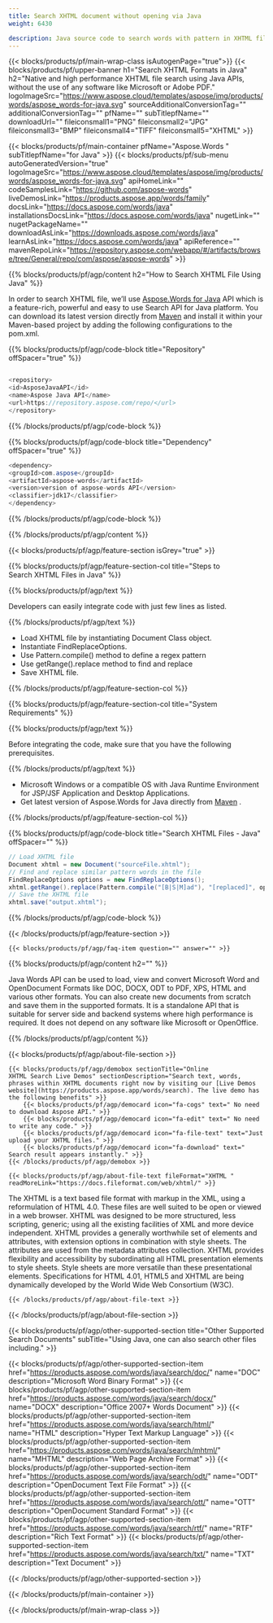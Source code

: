 ```yaml
---
title: Search XHTML document without opening via Java 
weight: 6430

description: Java source code to search words with pattern in XHTML file on Java Runtime Environment for JSP/JSF Application and Desktop Applications.
---
```


{{< blocks/products/pf/main-wrap-class isAutogenPage="true">}}
{{< blocks/products/pf/upper-banner h1="Search XHTML Formats in Java" h2="Native and high performance XHTML file search using Java APIs, without the use of any software like Microsoft or Adobe PDF." logoImageSrc="https://www.aspose.cloud/templates/aspose/img/products/words/aspose_words-for-java.svg" sourceAdditionalConversionTag="" additionalConversionTag="" pfName="" subTitlepfName="" downloadUrl="" fileiconsmall1="PNG" fileiconsmall2="JPG" fileiconsmall3="BMP" fileiconsmall4="TIFF" fileiconsmall5="XHTML" >}}

{{< blocks/products/pf/main-container pfName="Aspose.Words " subTitlepfName="for Java" >}}
{{< blocks/products/pf/sub-menu autoGeneratedVersion="true" logoImageSrc="https://www.aspose.cloud/templates/aspose/img/products/words/aspose_words-for-java.svg" apiHomeLink="" codeSamplesLink="https://github.com/aspose-words" liveDemosLink="https://products.aspose.app/words/family" docsLink="https://docs.aspose.com/words/java" installationsDocsLink="https://docs.aspose.com/words/java" nugetLink="" nugetPackageName="" downloadAsLink="https://downloads.aspose.com/words/java" learnAsLink="https://docs.aspose.com/words/java" apiReference="" mavenRepoLink="https://repository.aspose.com/webapp/#/artifacts/browse/tree/General/repo/com/aspose/aspose-words" >}}

{{% blocks/products/pf/agp/content h2="How to Search XHTML File Using Java" %}}

 In order to search XHTML file, we’ll use
 [Aspose.Words for Java](https://products.aspose.com/words/java) 
 API which is a feature-rich, powerful and easy to use Search API for Java platform. You can download its latest version directly from
 [Maven](https://repository.aspose.com/webapp/#/artifacts/browse/tree/General/repo/com/aspose/aspose-words) 
 and install it within your Maven-based project by adding the following configurations to the pom.xml.

{{% blocks/products/pf/agp/code-block title="Repository" offSpacer="true" %}}

```cs

<repository>
<id>AsposeJavaAPI</id>
<name>Aspose Java API</name>
<url>https://repository.aspose.com/repo/</url>
</repository>

```

{{% /blocks/products/pf/agp/code-block %}}

{{% blocks/products/pf/agp/code-block title="Dependency" offSpacer="true" %}}

```cs
<dependency>
<groupId>com.aspose</groupId>
<artifactId>aspose-words</artifactId>
<version>version of aspose-words API</version>
<classifier>jdk17</classifier>
</dependency>

```

{{% /blocks/products/pf/agp/code-block %}}

{{% /blocks/products/pf/agp/content %}}

{{< blocks/products/pf/agp/feature-section isGrey="true" >}}

{{% blocks/products/pf/agp/feature-section-col title="Steps to Search XHTML Files in Java" %}}

{{% blocks/products/pf/agp/text %}}

 Developers can easily integrate code with just few lines as listed.

{{% /blocks/products/pf/agp/text %}}

+  Load XHTML file by instantiating Document Class object.
+  Instantiate FindReplaceOptions.
+  Use Pattern.compile() method to define a regex pattern
+  Use getRange().replace method to find and replace
+  Save XHTML file.

{{% /blocks/products/pf/agp/feature-section-col %}}

{{% blocks/products/pf/agp/feature-section-col title="System Requirements" %}}

{{% blocks/products/pf/agp/text %}}

 Before integrating the code, make sure that you have the following prerequisites.

{{% /blocks/products/pf/agp/text %}}

-  Microsoft Windows or a compatible OS with Java Runtime Environment for JSP/JSF Application and Desktop Applications.
-  Get latest version of Aspose.Words for Java directly from
 [Maven](https://repository.aspose.com/webapp/#/artifacts/browse/tree/General/repo/com/aspose/aspose-words)  .

{{% /blocks/products/pf/agp/feature-section-col %}}

{{% blocks/products/pf/agp/code-block title="Search XHTML Files - Java" offSpacer="" %}}

```cs
// Load XHTML file
Document xhtml = new Document("sourceFile.xhtml");
// Find and replace similar pattern words in the file
FindReplaceOptions options = new FindReplaceOptions();
xhtml.getRange().replace(Pattern.compile("[B|S|M]ad"), "[replaced]", options);
// Save the XHTML file
xhtml.save("output.xhtml");  

```

{{% /blocks/products/pf/agp/code-block %}}

{{< /blocks/products/pf/agp/feature-section >}}

    {{< blocks/products/pf/agp/faq-item question="" answer="" >}}
 

<!-- aboutfile Starts -->

{{% blocks/products/pf/agp/content h2="" %}}

 Java Words API can be used to load, view and convert Microsoft Word and OpenDocument Formats like DOC, DOCX, ODT to PDF, XPS, HTML and various other formats. You can also create new documents from scratch and save them in the supported formats. It is a standalone API that is suitable for server side and backend systems where high performance is required. It does not depend on any software like Microsoft or OpenOffice. ‎



{{% /blocks/products/pf/agp/content %}}

{{< blocks/products/pf/agp/about-file-section >}}

    {{< blocks/products/pf/agp/demobox sectionTitle="Online XHTML Search Live Demos" sectionDescription="Search text, words, phrases within XHTML documents right now by visiting our [Live Demos website](https://products.aspose.app/words/search). The live demo has the following benefits" >}}
        {{< blocks/products/pf/agp/democard icon="fa-cogs" text=" No need to download Aspose API." >}}
        {{< blocks/products/pf/agp/democard icon="fa-edit" text=" No need to write any code." >}}
        {{< blocks/products/pf/agp/democard icon="fa-file-text" text="Just upload your XHTML files." >}}
        {{< blocks/products/pf/agp/democard icon="fa-download" text=" Search result appears instantly." >}}
    {{< /blocks/products/pf/agp/demobox >}}

    {{< blocks/products/pf/agp/about-file-text fileFormat="XHTML " readMoreLink="https://docs.fileformat.com/web/xhtml/" >}}
The XHTML is a text based file format with markup in the XML, using a reformulation of HTML 4.0. These files are well suited to be open or viewed in a web browser. XHTML was designed to be more structured, less scripting, generic; using all the existing facilities of XML and more device independent. XHTML provides a generally worthwhile set of elements and attributes, with extension options in combination with style sheets. The attributes are used from the metadata attributes collection. XHTML provides flexibility and accessibility by subordinating all HTML presentation elements to style sheets. Style sheets are more versatile than these presentational elements.  Specifications for HTML 4.01, HTML5 and XHTML are being dynamically developed by the World Wide Web Consortium (W3C). 

    {{< /blocks/products/pf/agp/about-file-text >}}

{{< /blocks/products/pf/agp/about-file-section >}}

<!-- aboutfile Ends -->

{{< blocks/products/pf/agp/other-supported-section title="Other Supported Search Documents" subTitle="Using Java, one can also search other files including." >}}

{{< blocks/products/pf/agp/other-supported-section-item href="https://products.aspose.com/words/java/search/doc/" name="DOC" description="Microsoft Word Binary Format" >}}
{{< blocks/products/pf/agp/other-supported-section-item href="https://products.aspose.com/words/java/search/docx/" name="DOCX" description="Office 2007+ Words Document" >}}
{{< blocks/products/pf/agp/other-supported-section-item href="https://products.aspose.com/words/java/search/html/" name="HTML" description="Hyper Text Markup Language" >}}
{{< blocks/products/pf/agp/other-supported-section-item href="https://products.aspose.com/words/java/search/mhtml/" name="MHTML" description="Web Page Archive Format" >}}
{{< blocks/products/pf/agp/other-supported-section-item href="https://products.aspose.com/words/java/search/odt/" name="ODT" description="OpenDocument Text File Format" >}}
{{< blocks/products/pf/agp/other-supported-section-item href="https://products.aspose.com/words/java/search/ott/" name="OTT" description="OpenDocument Standard Format" >}}
{{< blocks/products/pf/agp/other-supported-section-item href="https://products.aspose.com/words/java/search/rtf/" name="RTF" description="Rich Text Format" >}}
{{< blocks/products/pf/agp/other-supported-section-item href="https://products.aspose.com/words/java/search/txt/" name="TXT" description="Text Document" >}}

{{< /blocks/products/pf/agp/other-supported-section >}}

{{< /blocks/products/pf/main-container >}}
    
{{< /blocks/products/pf/main-wrap-class >}}